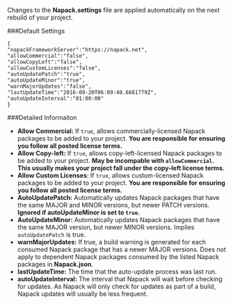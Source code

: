 Changes to the **Napack.settings** file are applied automatically on the next rebuild of your project.

###Default Settings
```
{
"napackFrameworkServer":"https://napack.net",
"allowCommercial":"false",
"allowCopyLeft":"false",
"allowCustomLicenses":"false",
"autoUpdatePatch":"true",
"autoUpdateMinor":"true",
"warnMajorUpdates":"false",
"lastUpdateTime":"2016-09-20T06:09:48.6681779Z",
"autoUpdateInterval":"01:00:00"
}
```

###Detailed Informaiton
- **Allow Commercial:** If ```true```, allows commercially-licensed Napack packages to be added to your project. **You are responsible for ensuring you follow all posted license terms.**
- **Allow Copy-left:** If ```true```, allows copy-left-licensed Napack packages to be added to your project. **May be incompable with ```allowCommercial```. This usually makes your project fall under the copy-left license terms.**
- **Allow Custom Licenses**: If ```true```, allows custom-licensed Napack packages to be added to your project. **You are responsible for ensuring you follow all posted license terms.**
- **AutoUpdatePatch:** Automatically updates Napack packages that have the same MAJOR and MINOR versions, but newer PATCH versions. **Ignored if autoUpdateMinor is set to ```true```.**
- **AutoUpdateMinor:** Automatically updates Napack packages that have the same MAJOR version, but newer MINOR  versions. Implies ```autoUpdatePatch``` is true.
- **warnMajorUpdates:** If true, a build warning is generated for each consumed Napack package that has a newer MAJOR versions. Does not apply to dependent Napack packages consumed by the listed Napack packages in **Napack.json**.
- **lastUpdateTime:** The time that the auto-update process was last run.
- **autoUpdateInterval:** The interval that Napack will wait before checking for updates. As Napack will only check for updates as part of a build, Napack updates will usually be less frequent.
